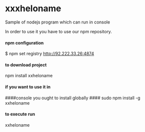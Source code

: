 xxxheloname
===========

Sample of nodejs program which can run in console


In order to use it you have to use our npm repository.

#### npm configuration ####
$ npm set registry http://92.222.33.26:4874


#### to download project ####
npm install xxheloname

#### if you want to use it in ####
####console you ought to install globally ####
sudo npm install -g xxheloname
#### to execute run ####
xxheloname

